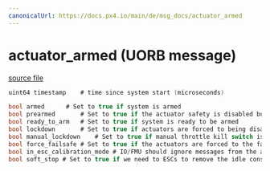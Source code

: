 ```yaml
---
canonicalUrl: https://docs.px4.io/main/de/msg_docs/actuator_armed
---
```


# actuator_armed (UORB message)



[source file](https://github.com/PX4/PX4-Autopilot/blob/release/1.13/msg/actuator_armed.msg)

```c
uint64 timestamp    # time since system start (microseconds)

bool armed      # Set to true if system is armed
bool prearmed       # Set to true if the actuator safety is disabled but motors are not armed
bool ready_to_arm   # Set to true if system is ready to be armed
bool lockdown       # Set to true if actuators are forced to being disabled (due to emergency or HIL)
bool manual_lockdown    # Set to true if manual throttle kill switch is engaged
bool force_failsafe # Set to true if the actuators are forced to the failsafe position
bool in_esc_calibration_mode # IO/FMU should ignore messages from the actuator controls topics
bool soft_stop # Set to true if we need to ESCs to remove the idle constraint

```

